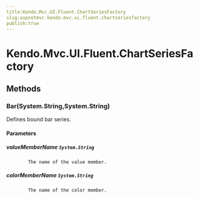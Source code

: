 ```yaml
---
title:Kendo.Mvc.UI.Fluent.ChartSeriesFactory
slug:aspnetmvc-kendo.mvc.ui.fluent.chartseriesfactory
publish:true
---
```


# Kendo.Mvc.UI.Fluent.ChartSeriesFactory

## Methods

### Bar(System.String,System.String)
Defines bound bar series.

#### Parameters

##### valueMemberName `System.String`

            The name of the value member.
            

##### colorMemberName `System.String`

            The name of the color member.
            